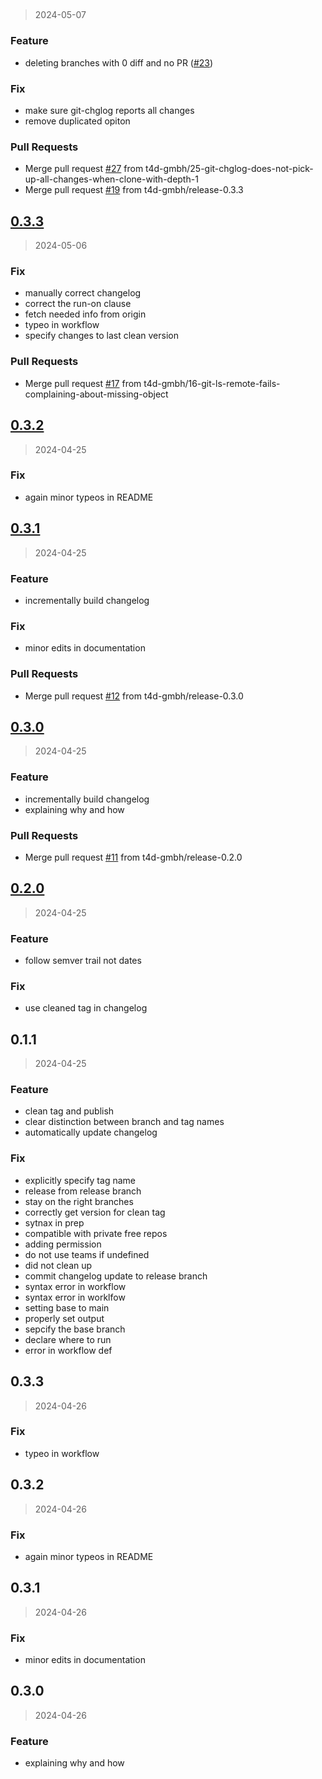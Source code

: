 
<a name=""></a>
## [](https://github.com/t4d-gmbh/stubbed_versioning/compare/0.3.3...)

> 2024-05-07

### Feature

* deleting branches with 0 diff and no PR ([#23](https://github.com/t4d-gmbh/stubbed_versioning/issues/23))

### Fix

* make sure git-chglog reports all changes
* remove duplicated opiton

### Pull Requests

* Merge pull request [#27](https://github.com/t4d-gmbh/stubbed_versioning/issues/27) from t4d-gmbh/25-git-chglog-does-not-pick-up-all-changes-when-clone-with-depth-1
* Merge pull request [#19](https://github.com/t4d-gmbh/stubbed_versioning/issues/19) from t4d-gmbh/release-0.3.3


<a name="0.3.3"></a>
## [0.3.3](https://github.com/t4d-gmbh/stubbed_versioning/compare/0.3.2...0.3.3)

> 2024-05-06

### Fix

* manually correct changelog
* correct the run-on clause
* fetch needed info from origin
* typeo in workflow
* specify changes to last clean version

### Pull Requests

* Merge pull request [#17](https://github.com/t4d-gmbh/stubbed_versioning/issues/17) from t4d-gmbh/16-git-ls-remote-fails-complaining-about-missing-object


<a name="0.3.2"></a>
## [0.3.2](https://github.com/t4d-gmbh/stubbed_versioning/compare/0.3.1...0.3.2)

> 2024-04-25

### Fix

* again minor typeos in README


<a name="0.3.1"></a>
## [0.3.1](https://github.com/t4d-gmbh/stubbed_versioning/compare/0.3.0...0.3.1)

> 2024-04-25

### Feature

* incrementally build changelog

### Fix

* minor edits in documentation

### Pull Requests

* Merge pull request [#12](https://github.com/t4d-gmbh/stubbed_versioning/issues/12) from t4d-gmbh/release-0.3.0


<a name="0.3.0"></a>
## [0.3.0](https://github.com/t4d-gmbh/stubbed_versioning/compare/0.2.0...0.3.0)

> 2024-04-25

### Feature

* incrementally build changelog
* explaining why and how

### Pull Requests

* Merge pull request [#11](https://github.com/t4d-gmbh/stubbed_versioning/issues/11) from t4d-gmbh/release-0.2.0


<a name="0.2.0"></a>
## [0.2.0](https://github.com/t4d-gmbh/stubbed_versioning/compare/0.1.1...0.2.0)

> 2024-04-25

### Feature

* follow semver trail not dates

### Fix

* use cleaned tag in changelog


<a name="0.1.1"></a>
## 0.1.1

> 2024-04-25

### Feature

* clean tag and publish
* clear distinction between branch and tag names
* automatically update changelog

### Fix

* explicitly specify tag name
* release from release branch
* stay on the right branches
* correctly get version for clean tag
* sytnax in prep
* compatible with private free repos
* adding permission
* do not use teams if undefined
* did not clean up
* commit changelog update to release branch
* syntax error in workflow
* syntax error in worklfow
* setting base to main
* properly set output
* sepcify the base branch
* declare where to run
* error in workflow def


<a name="0.3.3"></a>
## 0.3.3

> 2024-04-26

### Fix

* typeo in workflow


<a name="0.3.2"></a>
## 0.3.2

> 2024-04-26

### Fix

* again minor typeos in README


<a name="0.3.1"></a>
## 0.3.1

> 2024-04-26

### Fix

* minor edits in documentation


<a name="0.3.0"></a>
## 0.3.0

> 2024-04-26

### Feature

* explaining why and how

